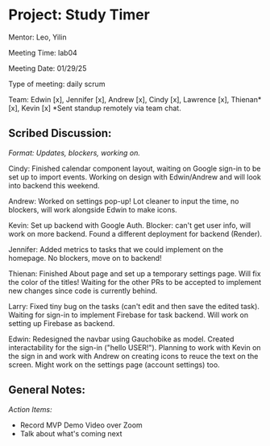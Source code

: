 # Project: Study Timer
Mentor: Leo, Yilin

Meeting Time: lab04

Meeting Date: 01/29/25

Type of meeting: daily scrum

Team: Edwin [x], Jennifer [x], Andrew [x], Cindy [x], Lawrence [x], Thienan* [x], Kevin [x]
*Sent standup remotely via team chat.

## Scribed Discussion:
_Format: Updates, blockers, working on._

Cindy: Finished calendar component layout, waiting on Google sign-in to be set up to import events. Working on design with Edwin/Andrew and will look into backend this weekend.

Andrew: Worked on settings pop-up! Lot cleaner to input the time, no blockers, will work alongside Edwin to make icons. 

Kevin: Set up backend with Google Auth. Blocker: can't get user info, will work on more backend. Found a different deployment for backend (Render).

Jennifer: Added metrics to tasks that we could implement on the homepage. No blockers, move on to backend!

Thienan: Finished About page and set up a temporary settings page. Will fix the color of the titles! Waiting for the other PRs to be accepted to implement new changes since code is currently behind.

Larry: Fixed tiny bug on the tasks (can't edit and then save the edited task). Waiting for sign-in to implement Firebase for task backend. Will work on setting up Firebase as backend.

Edwin: Redesigned the navbar using Gauchobike as model. Created interactability for the sign-in ("hello USER!"). Planning to work with Kevin on the sign in and work with Andrew on creating icons to reuce the text on the screen. Might work on the settings page (account settings) too.

## General Notes:

*Action Items:*
- Record MVP Demo Video over Zoom
- Talk about what's coming next 